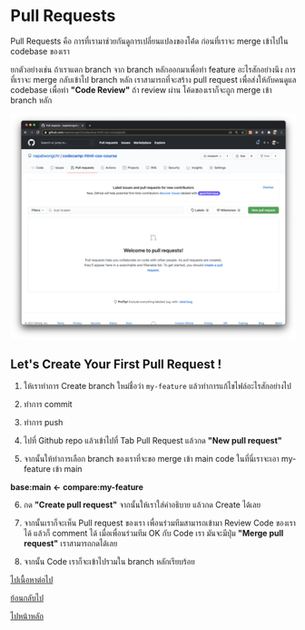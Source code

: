 # Pull Requests

Pull Requests คือ การที่เรามาช่วยกันดูการเปลี่ยนแปลงของโค้่ด ก่อนที่เราจะ merge เข้าไปใน codebase ของเรา

ยกตัวอย่างเช่น ถ้าเราแตก branch จาก branch หลักออกมาเพื่อทำ feature อะไรสักอย่างนึง การที่เราจะ merge กลับเข้าไป branch หลัก เราสามารถที่จะสร้าง pull request เพื่อส่งให้กับคนดูแล codebase เพื่อทำ **"Code Review"** ถ้า review ผ่าน โค้ดของเราก็จะถูก merge เข้า branch หลัก

![Pull request screen](./images/pull-request-screen.png)

## Let's Create Your First Pull Request !

1. ให้เราทำการ Create branch ใหม่ชื่อว่า `my-feature` แล้วทำการแก้ไขไฟล์อะไรสักอย่างไป

2. ทำการ commit

3. ทำการ push

4. ไปที่ Github repo แล้วเข้าไปที่ Tab Pull Request แล้วกด **"New pull request"**

5. จากนั้นให้ทำการเลือก branch ของเราที่จะขอ merge เข้า main code ในที่นี่เราจะเอา my-feature เข้า main

**base:main** **<-** **compare:my-feature**

6. กด **"Create pull request"** จากนั้นให้เราใส่คำอธิบาย แล้วกด Create ได้เลย

7. จากนั้นเราก็จะเห็น Pull request ของเรา เพื่อนร่วมทีมสามารถเข้ามา Review Code ของเราได้ แล้วก็ comment ได้ เมื่อเพื่อนร่วมทีม OK กับ Code เรา มันจะมีปุ่ม **"Merge pull request"** เราสามารถกดได้เลย

8. จากนั้น Code เราก็จะเข้าไปรวมใน branch หลักเรียบร้อย

[ไปเนื้อหาต่อไป](https://github.com/napatwongchr/intro-to-git/blob/main/lessons/6-git-flow.md)

[ย้อนกลับไป](https://github.com/napatwongchr/intro-to-git/blob/main/lessons/4-remote-repository.md)

[ไปหน้าหลัก](https://github.com/napatwongchr/intro-to-git/blob/main/README.md)
